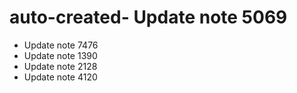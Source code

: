 # auto-created- Update note 5069
- Update note 7476
- Update note 1390
- Update note 2128
- Update note 4120
